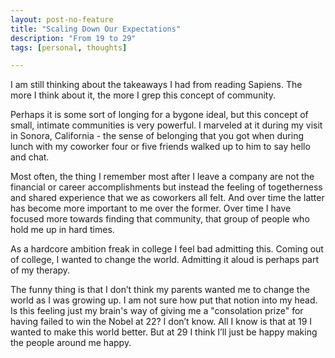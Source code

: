 ```yaml
---
layout: post-no-feature
title: "Scaling Down Our Expectations"
description: "From 19 to 29"
tags: [personal, thoughts]

---
```


I am still thinking about the takeaways I had from reading Sapiens. The more I think about it, the more I grep this concept of community. 

Perhaps it is some sort of longing for a bygone ideal, but this concept of small, intimate communities is very powerful. I marveled at it during my visit in Sonora, California - the sense of belonging that you got when during lunch with my coworker four or five friends walked up to him to say hello and chat. 

Most often, the thing I remember most after I leave a company are not the financial or career accomplishments but instead the feeling of togetherness and shared experience that we as coworkers all felt. And over time the latter has become more important to me over the former. Over time I have focused more towards finding that community, that group of people who hold me up in hard times. 

As a hardcore ambition freak in college I feel bad admitting this. Coming out of college, I wanted to change the world. Admitting it aloud is perhaps part of my therapy. 

The funny thing is that I don’t think my parents wanted me to change the world as I was growing up. I am not sure how put that notion into my head. Is this feeling just my brain's way of giving me a "consolation prize" for having failed to win the Nobel at 22? I don’t know. All I know is that at 19 I wanted to make this world better. But at 29 I think I’ll just be happy making the people around me happy. 
